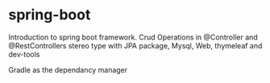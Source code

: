 # spring-boot
Introduction to spring boot framework. Crud Operations in @Controller and @RestControllers stereo type with
JPA package, Mysql, Web, thymeleaf and dev-tools 

Gradle as the dependancy manager
